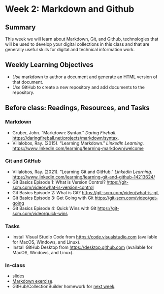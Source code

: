 # Week 2: Markdown and Github

## Summary
This week we will learn about Markdown, Git, and Github, technologies that will be used to develop your digital collections in this class and that are generally useful skills for digital and technical information work.
 
## Weekly Learning Objectives
- _Use_ markdown to author a document and generate an HTML version of that document.
- _Use_ GitHub to create a new repository and add documents to the repository.

## Before class: Readings, Resources, and Tasks
### Markdown
- Gruber, John. “Markdown: Syntax.” _Daring Fireball_. <https://daringfireball.net/projects/markdown/syntax>.
- Villalobos, Ray. (2015). “Learning Markdown.” _LinkedIn Learning_. <https://www.linkedin.com/learning/learning-markdown/welcome>

### Git and GitHub 
- Villalobos, Ray. (2021). “Learning Git and GitHub.” _LinkedIn Learning_. <https://www.linkedin.com/learning/learning-git-and-github-14213624/>
- Git Basics Episode 1: What is Version Control? <https://git-scm.com/video/what-is-version-control>
- Git Basics Episode 2: What is Git? <https://git-scm.com/video/what-is-git>
- Git Basics Episode 3: Get Going with Git <https://git-scm.com/video/get-going>
- Git Basics Episode 4: Quick Wins with Git <https://git-scm.com/video/quick-wins>
 
### Tasks
- Install Visual Studio Code from <https://code.visualstudio.com> (available for MacOS, Windows, and Linux).
- Install GitHub Desktop from <https://desktop.github.com> (available for MacOS, Windows, and Linux).

### In-class
- [slides](https://ella.sice.indiana.edu/~jawalsh/z652_slides/week02.html)
- [Markdown exercise](assignment_markdown_exercise.md).
- GitHub/CollectionBuilder homework for [next week](week03.md).

